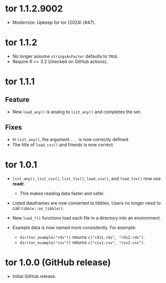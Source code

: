 <!-- NEWS.md is maintained by https://cynkra.github.io/fledge, do not edit -->

# tor 1.1.2.9002

* Modernize: Upkeep for tor (2024) (#47).

# tor 1.1.2

* No longer assume `stringsAsFactor` defaults to `TRUE`.
* Require R >= 3.2 (checked on GitHub actions).

# tor 1.1.1

## Feature

* New `load_any()` is analog to `list_any()` and completes the set.

## Fixes

* In `list_any()`, the argument `...` is now correctly defined.
* The title of `load_csv()` and friends is now correct.

# tor 1.0.1

* `list_any()`, `list_csv()`, `list_tsv()`, `load_csv()`, and `load_tsv()` now use __readr__.
  * This makes reading data faster and safer.

* Listed dataframes are now converted to tibbles. Users no longer need to call `tibble::as_tibble()`.
    
* New `load_*()` functions load each file in a directory into an environment.

* Example data is now named more consistently. For example:
    * `dir(tor_example("rds"))` returns `c("rds1.rds", "rds2.rds")`.
    * `dir(tor_example("csv"))` returns `c("csv1.csv", "csv2.csv")`.

# tor 1.0.0 (GitHub release)

* Initial GitHub release.
